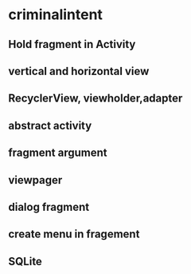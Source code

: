 # criminalintent
## Hold fragment in Activity
## vertical and horizontal view
## RecyclerView, viewholder,adapter
## abstract activity
## fragment argument
## viewpager
## dialog fragment
## create menu in fragement
## SQLite
